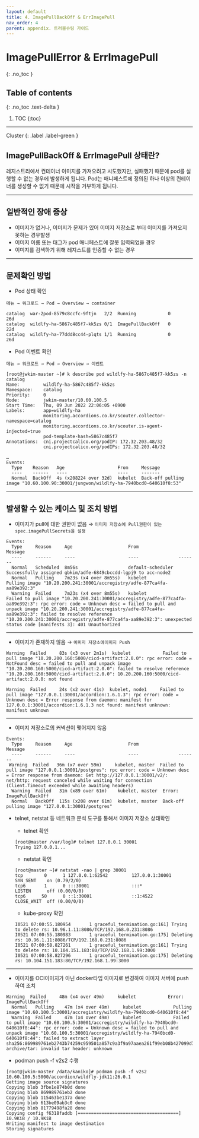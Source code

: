 ```yaml
---
layout: default
title: 4. ImagePullBackOff & ErrImagePull
nav_order: 4
parent: appendix. 트러블슈팅 가이드
---
```


# ImagePullError & ErrImagePull
{: .no_toc }

## Table of contents
{: .no_toc .text-delta }

1. TOC
{:toc}

---

<div class="code-example" markdown="1">
Cluster
{: .label .label-green }
</div>

## ImagePullBackOff & ErrImagePull 상태란?

레지스트리에서 컨테이너 이미지를 가져오려고 시도했지만, 실패했기 때문에 pod를 실행할 수 없는 경우에 발생하게 됩니다.
Pod는 매니페스트에 정의된 하나 이상의 컨테이너를 생성할 수 없기 때문에 시작을 거부하게 됩니다.

---

## 일반적인 장애 증상

-	이미지가 없거나, 이미지가 문제가 있어 이미지 저장소로 부터 이미지를 가져오지 못하는 경우발생
-	이미지 이름 또는 태그가 pod 매니페스트에 잘못 입력되었을 경우
-	이미지를 검색하기 위해 레지스트를 인증할 수 없는 경우

---

## 문제확인 방법

- Pod 상태 확인

`메뉴 → 워크로드 → Pod → Overview → container`

```
catalog  war-2pod-8579c8ccfc-9ftjn   2/2  Running            0      26d
catalog  wildlfy-ha-5867c485f7-kk5zs 0/1  ImagePullBackOff   0      22d    
catalog  wildlfy-ha-77ddd8cc44-plqts 1/1  Running            0      26d
```

- Pod 이벤트 확인

`메뉴 → 워크로드 → Pod → Overview → 이벤트`

```
[root@jwkim-master ~]# k describe pod wildlfy-ha-5867c485f7-kk5zs -n catalog
Name:         wildlfy-ha-5867c485f7-kk5zs
Namespace:    catalog
Priority:     0
Node:         jwkim-master/10.60.100.5
Start Time:   Thu, 09 Jun 2022 22:06:05 +0900
Labels:       app=wildlfy-ha
              monitoring.accordions.co.kr/scouter.collector-namespace=catalog
              monitoring.accordions.co.kr/scouter.is-agent-injected=true
              pod-template-hash=5867c485f7
Annotations:  cni.projectcalico.org/podIP: 172.32.203.48/32
              cni.projectcalico.org/podIPs: 172.32.203.48/32

…
Events:
  Type    Reason   Age                    From     Message
  ----    ------   ----                   ----     -------
  Normal  BackOff  4s (x208224 over 32d)  kubelet  Back-off pulling image "10.60.100.90:30001/jungwon/wildlfy-ha-7940bcd0-640610f8:53"
```

---

## 발생할 수 있는 케이스 및 조치 방법

- 이미지가 pull에 대한 권한이 없음 → `이미지 저장소에 Pull권한이 있는 spec.imagePullSecrets을 설정`

```
Events:
  Type     Reason     Age                     From               Message
  ----     ------     ----                    ----               -------
  Normal   Scheduled  8m56s                   default-scheduler  Successfully assigned gbkim/adfe-6849cbccdd-lgpj9 to acc-node2
  Normal   Pulling    7m23s (x4 over 8m55s)   kubelet            Pulling image "10.20.200.241:30001/accregistry/adfe-877ca4fa-aa89e392:3"
  Warning  Failed     7m23s (x4 over 8m55s)   kubelet            Failed to pull image "10.20.200.241:30001/accregistry/adfe-877ca4fa-aa89e392:3": rpc error: code = Unknown desc = failed to pull and unpack image "10.20.200.241:30001/accregistry/adfe-877ca4fa-aa89e392:3": failed to resolve reference "10.20.200.241:30001/accregistry/adfe-877ca4fa-aa89e392:3": unexpected status code [manifests 3]: 401 Unauthorized
```

---

- 이미지가 존재하지 않음 → `이미지 저장소에이미지 Push`

```
Warning  Failed     83s (x3 over 2m1s)  kubelet            Failed to pull image "10.20.200.160:5000/cicd-artifact:2.0.0": rpc error: code = NotFound desc = failed to pull and unpack image "10.20.200.160:5000/cicd-artifact:2.0.0": failed to resolve reference "10.20.200.160:5000/cicd-artifact:2.0.0": 10.20.200.160:5000/cicd-artifact:2.0.0: not found

Warning  Failed     24s (x2 over 41s)  kubelet, node1     Failed to pull image "127.0.0.1:30001/accordion:1.6.1.3": rpc error: code = Unknown desc = Error response from daemon: manifest for 127.0.0.1:30001/accordion:1.6.1.3 not found: manifest unknown: manifest unknown
```

---

- 이미지 저장소로의 커넥션이 맺어지지 않음 

```
Events:
  Type     Reason     Age                     From               Message
  ----     ------     ----                    ----               -------
 Warning  Failed   36m (x7 over 59m)     kubelet, master  Failed to pull image "127.0.0.1:30001/postgres": rpc error: code = Unknown desc = Error response from daemon: Get http://127.0.0.1:30001/v2/: net/http: request canceled while waiting for connection (Client.Timeout exceeded while awaiting headers)
  Warning  Failed   31m (x89 over 61m)    kubelet, master  Error: ImagePullBackOff
  Normal   BackOff  115s (x208 over 61m)  kubelet, master  Back-off pulling image "127.0.0.1:30001/postgres"
```

  - telnet, netstat 등 네트워크 분석 도구를 통해서 이미지 저장소 상태확인

    - telnet 확인

    ```
    [root@master /var/log]# telnet 127.0.0.1 30001  
    Trying 127.0.0.1...
    ```

    - netstat 확인

    ```
    [root@master ~]# netstat -nao | grep 30001
    tcp        0      1 127.0.0.1:62542         127.0.0.1:30001         SYN_SENT    on (0.79/2/0)
    tcp6       1      0 :::30001                :::*                    LISTEN      off (0.00/0/0)
    tcp6      50      0 ::1:30001               ::1:4522                CLOSE_WAIT  off (0.00/0/0)
    ```

    - kube-proxy 확인

    ```
    I0521 07:00:55.180954       1 graceful_termination.go:161] Trying to delete rs: 10.96.1.11:8086/TCP/192.168.0.231:8086
    I0521 07:00:55.180983       1 graceful_termination.go:175] Deleting rs: 10.96.1.11:8086/TCP/192.168.0.231:8086
    I0521 07:00:58.827261       1 graceful_termination.go:161] Trying to delete rs: 10.104.151.183:80/TCP/192.168.1.99:3000
    I0521 07:00:58.827296       1 graceful_termination.go:175] Deleting rs: 10.104.151.183:80/TCP/192.168.1.99:3000
    ```

---

- 이미지를 OCI이미지가 아닌 docker타입 이미지로 변경하여 이미지 서버에 push하여 조치

```
Warning  Failed     48m (x4 over 49m)     kubelet            Error: ImagePullBackOff
  Normal   Pulling    47m (x4 over 49m)     kubelet            Pulling image "10.60.100.5:30001/accregistry/wildlfy-ha-7940bcd0-640610f8:44"
  Warning  Failed     47m (x4 over 49m)     kubelet            Failed to pull image "10.60.100.5:30001/accregistry/wildlfy-ha-7940bcd0-640610f8:44": rpc error: code = Unknown desc = failed to pull and unpack image "10.60.100.5:30001/accregistry/wildlfy-ha-7940bcd0-640610f8:44": failed to extract layer sha256:869989761eb2743b74259c959501a857c9a3f9a97aaea261f99eb08b427099d7: archive/tar: invalid tar header: unknown
```

  - podman push -f v2s2 수행

  ```
  [root@jwkim-master /data/kaniko]# podman push -f v2s2 10.60.100.5:5000/accordion/wildfly-jdk11:26.0.1
  Getting image source signatures
  Copying blob 3fbe1e874b0d done  
  Copying blob 869989761eb2 done  
  Copying blob 115463be137a done  
  Copying blob 613be09ab3c0 done  
  Copying blob 81779498fa28 done  
  Copying config f6318faddb [======================================] 10.9KiB / 10.9KiB
  Writing manifest to image destination
  Storing signatures
  ```
